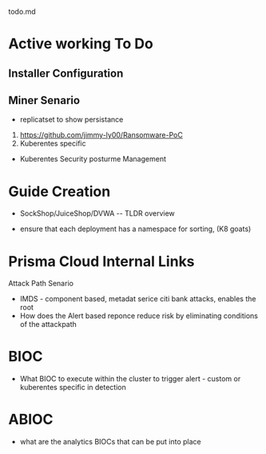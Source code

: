 todo.md
# Active working To Do

## Installer Configuration 

## Miner Senario 
- replicatset to show persistance 


1. https://github.com/jimmy-ly00/Ransomware-PoC
2. Kuberentes specific
  - Kuberentes Security posturme Management 

# Guide Creation 
- SockShop/JuiceShop/DVWA -- TLDR overview 

- ensure that each deployment has a namespace for sorting, (K8 goats)

# Prisma Cloud Internal Links 
Attack Path Senario 
- IMDS - component based, metadat serice citi bank attacks,  enables the root  
- How does the Alert based reponce reduce risk by eliminating conditions of the attackpath 

# BIOC 
- What BIOC to execute within the cluster to trigger alert - custom or kuberentes specific in detection 

# ABIOC 
- what are the analytics BIOCs that can be put into place 
